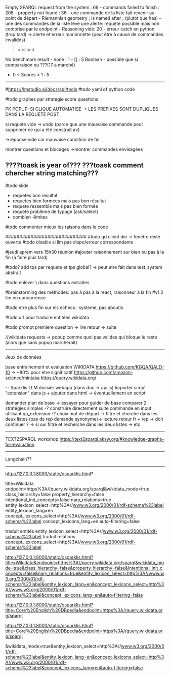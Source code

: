 Empty SPARQL request from the system : 68
    - commands failed to finish : 208
    - property not found : 36
    - une commande de la liste fait revenir au point de départ
        - Riemannian geometry ; is named after ; (plutot que has)
        - une des commandes de la liste lève une alerte: requête possible mais non comprise par le endpoint
    - Reasoning vide:  20
        - erreur catch en python (trop tard) -> alerte et erreur marionnette (peut être à cause de commandes invalides)
>= island
 
No benchmark result
    - none : 1
    - [] : 5
Boolean
    - possible que si comparaison ou ???(17 a marché)
- 0 < Scores < 1 : 5

------------------
#https://lmstudio.ai/docs/api/tools
#todo yaml of python code

#todo graphes par strategie score questions

PK POPUP: SI CLIQUE AUTOMATISE -> LES PREFIXES SONT DUPLIQUES DANS LA REQUETE POST

si requete vide -> undo (parce que une mauvaise commande peut supprimer ce qui a été construit av)

->réponse vide car mauvaise condition de fin


montrer questions et blocages
->montrer commandes envisagées

????toask is year of???
???toask comment chercher string matching???
------------------------

#todo slide 
- requetes bon resultat
- requetes bien formées mais pas bon résultat
- requete ressemble mais pas bien formée
- requete problème de typage (ask/select)
- combien
-limites 

#todo commenter mieux les raisons dans le code

#############################
#todo qd client die -> fenetre reste ouverte
#todo disable si llm pas dispo/erreur correspondante

#jeudi aprem vers 15h30 réunion 
#ajouter raisonnement sur bien ou pas à la fin (à faire plus tard)

#todo? add tps par requete et tps global? -> peut etre fait dans test_system abstrait

#todo enlever \ dans questions extraites

#brainstorming des méthodes: pas à pas à la react, raisonneur à la fin
#v1 2 llm en concurrence

#todo etre plus fin sur els echecs : systeme, pas aboutis

#todo url pour traduire entitées wikidata

#todo prompt premiere question -> lire retour -> suite

//wikidata requests -> popup comme quoi pas valides qui bloque le reste (alors que sans popup marcherait)

____________
Jeux de données

base entrainement et evaluation
WIKIDATA
https://github.com/KGQA/QALD-10 -> ~80% pour etre significatif
https://github.com/amazon-science/mintaka
https://query.wikidata.org/


--
Sparklis LLM
dossier webapp (dans doc -> api js)
Importer script "extension" dans js + ajouter dans html -> éventuellement en script

demander plan de base -> essayer pour guider de base 
comparer 2 stratégies simples
-? construire directement suite commande en input utilisant qa_extension
-? choix mot de départ -> filtre et cherche dans les deux listes (pas de rep demande synonyme)-> lecture retour fr + rep -> doit continuer ? -> si oui filtre et recherche dans les deux listes -> etc 


-----------------------------------
TEXT2SPARQL workshop
https://text2sparql.aksw.org/#knowledge-graphs-for-evaluation

-----------------------------------
Langchain??

-----------------------------------

http://127.0.0.1:8000/static/osparklis.html?

title=Wikidata
endpoint=https%3A//query.wikidata.org/sparql&wikidata_mode=true
class_hierarchy=false
property_hierarchy=false
intentional_init_concepts=false
nary_relations=true
entity_lexicon_select=http%3A//www.w3.org/2000/01/rdf-schema%23label
entity_lexicon_lang=en
concept_lexicons_select=http%3A//www.w3.org/2000/01/rdf-schema%23label
concept_lexicons_lang=en
auto-filtering=false


traduit entités
entity_lexicon_select=http%3A//www.w3.org/2000/01/rdf-schema%23label
traduit relations
concept_lexicons_select=http%3A//www.w3.org/2000/01/rdf-schema%23label

http://127.0.0.1:8000/static/osparklis.html?title=Wikidata&endpoint=https%3A//query.wikidata.org/sparql&wikidata_mode=true&class_hierarchy=false&property_hierarchy=false&intentional_init_concepts=false&nary_relations=true&entity_lexicon_select=http%3A//www.w3.org/2000/01/rdf-schema%23label&entity_lexicon_lang=en&concept_lexicons_select=http%3A//www.w3.org/2000/01/rdf-schema%23label&concept_lexicons_lang=en&auto-filtering=false

http://127.0.0.1:8000/static/osparklis.html?title=Core%20English%20DBpedia&endpoint=https%3A//query.wikidata.org/sparql

http://127.0.0.1:8000/static/osparklis.html?title=Core%20English%20DBpedia&endpoint=https%3A//query.wikidata.org/sparql

&wikidata_mode=true&entity_lexicon_select=http%3A//www.w3.org/2000/01/rdf-schema%23label&entity_lexicon_lang=en&concept_lexicons_select=http%3A//www.w3.org/2000/01/rdf-schema%23label&concept_lexicons_lang=en&auto-filtering=false